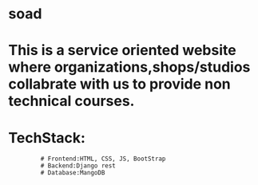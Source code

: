 # soad
# This is a service oriented website where organizations,shops/studios collabrate with us to provide non technical courses.
# TechStack: 
             # Frontend:HTML, CSS, JS, BootStrap
             # Backend:Django rest
             # Database:MangoDB
